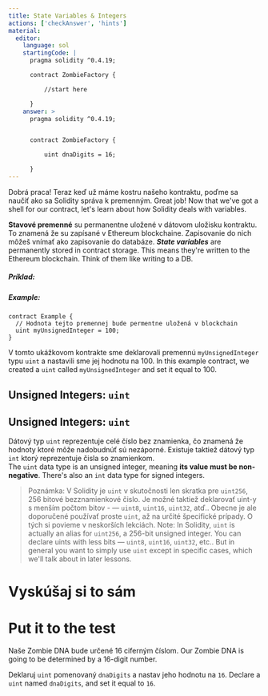 ```yaml
---
title: State Variables & Integers
actions: ['checkAnswer', 'hints']
material:
  editor:
    language: sol
    startingCode: |
      pragma solidity ^0.4.19;

      contract ZombieFactory {

          //start here

      }
    answer: >
      pragma solidity ^0.4.19;


      contract ZombieFactory {

          uint dnaDigits = 16;

      }
---
```


Dobrá praca! Teraz keď už máme kostru našeho kontraktu, poďme sa naučiť ako sa Solidity správa k premenným.
Great job! Now that we've got a shell for our contract, let's learn about how Solidity deals with variables.


**Stavové premenné** su permanentne uložené v dátovom uložisku kontraktu. To znamená že su zapísané v Ethereum blockchaine. Zapisovanie do nich môžeš vnímať ako zapisovanie do databáze.
**_State variables_** are permanently stored in contract storage. This means they're written to the Ethereum blockchain. Think of them like writing to a DB.

##### Príklad:
##### Example:
```
contract Example {
  // Hodnota tejto premennej bude permentne uložená v blockchain 
  uint myUnsignedInteger = 100;
}
```

V tomto ukážkovom kontrakte sme deklarovali premennú `myUnsignedInteger` typu `uint` a nastavili sme jej hodnotu na 100.
In this example contract, we created a `uint` called `myUnsignedInteger` and set it equal to 100.

## Unsigned Integers: `uint`
## Unsigned Integers: `uint`

Dátový typ `uint` reprezentuje celé číslo bez znamienka, čo znamená že hodnoty ktoré môže nadobudnúť sú nezáporné. Existuje taktiež dátový typ `int` ktorý reprezentuje čisla so znamienkom.  
The `uint` data type is an unsigned integer, meaning **its value must be non-negative**. There's also an `int` data type for signed integers.

> Poznámka: V Solidity je `uint` v skutočnosti len skratka pre `uint256`, 256 bitové bezznamienkové čislo. Je možné taktiež deklarovať uint-y s menším počtom bitov -  — `uint8`, `uint16`, `uint32`, atď.. Obecne je ale doporučené používať proste `uint`, až na určité špecifické prípady. O tých si povieme v neskorších lekciách.
> Note: In Solidity, `uint` is actually an alias for `uint256`, a 256-bit unsigned integer. You can declare uints with less bits — `uint8`, `uint16`, `uint32`, etc.. But in general you want to simply use `uint` except in specific cases, which we'll talk about in later lessons.

# Vyskúšaj si to sám
# Put it to the test

Naše Zombie DNA bude určené 16 ciferným číslom.
Our Zombie DNA is going to be determined by a 16-digit number.

Deklaruj `uint` pomenovaný `dnaDigits` a nastav jeho hodnotu na `16`. 
Declare a `uint` named `dnaDigits`, and set it equal to `16`.

